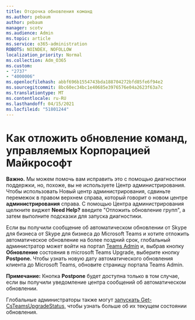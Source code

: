 ```yaml
---
title: Отсрочка обновления команд
ms.author: pebaum
author: pebaum
manager: scotv
ms.audience: Admin
ms.topic: article
ms.service: o365-administration
ROBOTS: NOINDEX, NOFOLLOW
localization_priority: Normal
ms.collection: Adm_O365
ms.custom:
- "2737"
- "4000006"
ms.openlocfilehash: abbf696b1554743bda188704272bfd85fe6f94e2
ms.sourcegitcommit: 8bc60ec34bc1e40685e3976576e04a2623f63a7c
ms.translationtype: MT
ms.contentlocale: ru-RU
ms.lasthandoff: 04/15/2021
ms.locfileid: "51801244"
---
```

# <a name="how-to-postpone-the-microsoft-driven-teams-upgrade"></a>Как отложить обновление команд, управляемых Корпорацией Майкрософт

**Важно.** Мы можем помочь вам исправить это с помощью диагностики поддержки, но, похоже, вы не используете Центр администрирования. Чтобы использовать Новый центр администрирования, сдвиньте перемежок в правом верхнем справа, который говорит о новом центре **администрирования** справа. С помощью Центра администрирования щелкните виджет **Need Help?** введите "Отложить обновление групп", а затем выполните подсказки для запуска диагностики.

Если вы получили сообщение об автоматическом обновлении от Skype для бизнеса от Skype для бизнеса до Microsoft Teams и хотите отложить автоматическое обновление на более поздний срок, глобальный администратор может войти на портал [Teams Admin](https://admin.teams.microsoft.com/dashboard) и, выбрав кнопку **Обновление** состояния в microsoft Teams Upgrade, выберите кнопку **Postpone.** Чтобы узнать новую дату автоматического обновления клиента до Microsoft Teams, обновите страницу портала Teams Admin.

**Примечание:** Кнопка **Postpone** будет доступна только в том случае, если вы получили уведомление центра сообщений об автоматическом обновлении. 

Глобальные администраторы также могут [запускать Get-CsTeamsUpgradeStatus,](https://docs.microsoft.com/powershell/module/skype/get-csteamsupgradestatus?view=skype-ps) чтобы узнать больше об их текущем состоянии обновления.
